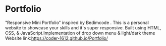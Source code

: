 # Portfolio
"Responsive Mini Portfolio" inspired by Bedimcode . This is a personal website to showcase your skills and it's super responsive. Built using HTML, CSS, &amp; JavaScript.Implementation of drop down menu &amp; light/dark theme
Website link:https://coder-1612.github.io/Portfolio/
